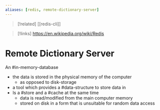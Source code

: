 ```yaml
---
aliases: [redis, remote-dictionary-server]
---
```


>[!related]
>[[redis-cli]] 

>[!links]
>https://en.wikipedia.org/wiki/Redis

# Remote Dictionary Server
An #in-memory-database
- the data is stored in the physical memory of the computer
	- as opposed to disk-storage
- a tool which provides a #data-structure to store data in
- Is a #store and a #cache at the same time
	- data is read/modified from the main computer memory
	- stored on disk in a form that is unsuitable for random data access